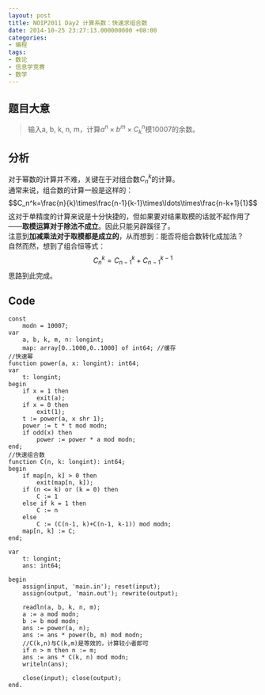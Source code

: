 ```yaml
---
layout: post
title: NOIP2011 Day2 计算系数：快速求组合数
date: 2014-10-25 23:27:13.000000000 +08:00
categories:
- 编程
tags:
- 数论
- 信息学竞赛
- 数学
---
```

## **题目大意**

> 输入a, b, k, n, m，计算$a^n\times b^m\times C_k^n$模10007的余数。

## **分析**

对于幂数的计算并不难，关键在于对组合数$C_n^k$的计算。  
通常来说，组合数的计算一般是这样的：$$C_n^k=\frac{n}{k}\times\frac{n-1}{k-1}\times\ldots\times\frac{n-k+1}{1}$$ 这对于单精度的计算来说是十分快捷的，但如果要对结果取模的话就不起作用了——**取模运算对于除法不成立**。因此只能另辟蹊径了。  
注意到**加减乘法对于取模都是成立的**，从而想到：能否将组合数转化成加法？  
自然而然，想到了组合恒等式：$$C_n^k=C_{n-1}^{k}+C_{n-1}^{k-1}$$ 思路到此完成。

## **Code**

    const
        modn = 10007;
    var
        a, b, k, m, n: longint;
        map: array[0..1000,0..1000] of int64; //缓存
    //快速幂
    function power(a, x: longint): int64;
    var
        t: longint;
    begin
        if x = 1 then
            exit(a);
        if x = 0 then
            exit(1);
        t := power(a, x shr 1);
        power := t * t mod modn;
        if odd(x) then
            power := power * a mod modn;
    end;
    //快速组合数
    function C(n, k: longint): int64;
    begin
        if map[n, k] > 0 then
            exit(map[n, k]);
        if (n <= k) or (k = 0) then
            C := 1
        else if k = 1 then
            C := n
        else
            C := (C(n-1, k)+C(n-1, k-1)) mod modn;
        map[n, k] := C;
    end;

    var
        t: longint;
        ans: int64;

    begin
        assign(input, 'main.in'); reset(input);
        assign(output, 'main.out'); rewrite(output);

        readln(a, b, k, n, m);
        a := a mod modn;
        b := b mod modn;
        ans := power(a, n);
        ans := ans * power(b, m) mod modn;
        //C(k,n)与C(k,m)是等效的，计算较小者即可
        if n > m then n := m; 
        ans := ans * C(k, n) mod modn;
        writeln(ans);

        close(input); close(output);
    end.